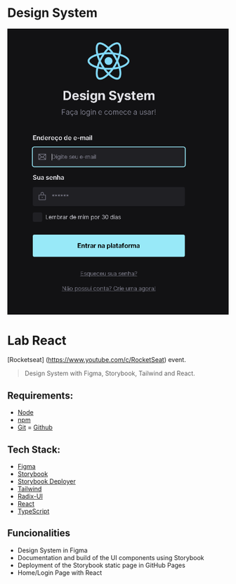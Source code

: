 # Design System

![Cover](./src/assets/img/cover.png)

# Lab React

[Rocketseat] (https://www.youtube.com/c/RocketSeat) event.

> Design System with Figma, Storybook, Tailwind and React.

## Requirements:

- [Node](https://nodejs.org)
- [npm](https://www.npmjs.com/)
- [Git](https://git-scm.com/)
= [Github](https://github.com/)

## Tech Stack:

- [Figma](https://www.figma.com)
- [Storybook](https://storybook.js.org/)
- [Storybook Deployer](https://github.com/storybookjs/storybook-deployer)
- [Tailwind](https://tailwindcss.com/)
- [Radix-UI](https://www.radix-ui.com/)
- [React](https://pt-br.reactjs.org/)
- [TypeScript](https://www.typescriptlang.org/)

## Funcionalities

- Design System in Figma
- Documentation and build of the UI components using Storybook
- Deployment of the Storybook static page in GitHub Pages
- Home/Login Page with React